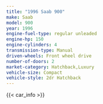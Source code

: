 ```yaml
---
title: "1996 Saab 900"
make: Saab
model: 900
year: 1996
engine-fuel-type: regular unleaded
engine-hp: 150
engine-cylinders: 4
transmission-type: Manual
driven-wheels: Front wheel drive
number-of-doors: 2
market-category: Hatchback,Luxury
vehicle-size: Compact
vehicle-style: 2dr Hatchback
---
```


{{< car_info >}}
